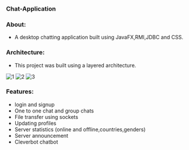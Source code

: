 ### Chat-Application

### About:
  - A desktop chatting application built using JavaFX,RMI,JDBC and CSS. 
 
### Architecture:
- This project was built using a layered architecture.

![1](https://user-images.githubusercontent.com/45315700/222584897-de2bf415-cd84-4c6c-a394-759ebc1df57f.PNG)
![2](https://user-images.githubusercontent.com/45315700/222584903-6c2c028d-0eec-4146-b312-c2918f83b8c9.PNG)
![3](https://user-images.githubusercontent.com/45315700/222584905-89506b6f-3afe-461f-9bdc-ec04ac7a2ee9.PNG)

### Features:
- login and signup
- One to one chat and group chats
- File transfer using sockets
- Updating profiles
- Server statistics (online and offline,countries,genders)
- Server announcement
- Cleverbot chatbot

